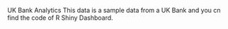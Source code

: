 UK Bank Analytics
This data is a sample data from a UK Bank and you cn find the code of R Shiny Dashboard. 
